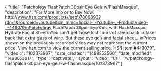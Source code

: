 {
    "title": "Patchology FlashPatch 30pair Eye Gels w\/FlashMasque",
    "description": "For More Info or to Buy Now: http:\/\/www.hsn.com\/products\/seo\/7886893?rdr=1&sourceid=youtube&cm_mmc=Social-_-Youtube-_-ProductVideo-_-449079\nPatchology FlashPatch 30pair Eye Gels with FlashMasque Hydrate Facial Sheet\nYou can't get those lost hours of sleep back  or take back that extra glass of wine. But these eye gels and facial sheet...\nPrices shown on the previously recorded video may not represent the current price.  View hsn.com to view the current selling price. HSN Item #449079",
    "videoid": "102373967",
    "date_created": "1498853560",
    "date_modified": "1498853617",
    "type": "captivate",
    "layout": "video",
    "url": "\/v\/patchology-flashpatch-30pair-eye-gels-w-flashmasque\/102373967"
}
